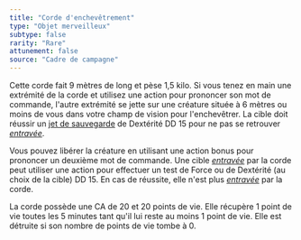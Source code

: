 ```yaml
---
title: "Corde d'enchevêtrement"
type: "Objet merveilleux"
subtype: false
rarity: "Rare"
attunement: false
source: "Cadre de campagne"
---
```

Cette corde fait 9 mètres de long et pèse 1,5 kilo. Si vous tenez en main une extrémité de la corde et utilisez une action pour prononcer son mot de commande, l'autre extrémité se jette sur une créature située à 6 mètres ou moins de vous dans votre champ de vision pour l'enchevêtrer. La cible doit réussir un [jet de sauvegarde](/utiliser-les-caracteristiques/#jets-de-sauvegarde) de Dextérité DD 15 pour ne pas se retrouver [_entravée_](/gerer-la-sante-du-personnage/#entrave).

Vous pouvez libérer la créature en utilisant une action bonus pour prononcer un deuxième mot de commande. Une cible [_entravée_](/gerer-la-sante-du-personnage/#entrave) par la corde peut utiliser une action pour effectuer un test de Force ou de Dextérité (au choix de la cible) DD 15. En cas de réussite, elle n'est plus [_entravée_](/gerer-la-sante-du-personnage/#entrave) par la corde.

La corde possède une CA de 20 et 20 points de vie. Elle récupère 1 point de vie toutes les 5 minutes tant qu'il lui reste au moins 1 point de vie. Elle est détruite si son nombre de points de vie tombe à 0.
